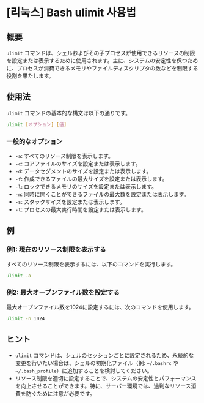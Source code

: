 # [리눅스] Bash ulimit 사용법

## 概要
`ulimit` コマンドは、シェルおよびその子プロセスが使用できるリソースの制限を設定または表示するために使用されます。主に、システムの安定性を保つために、プロセスが消費できるメモリやファイルディスクリプタの数などを制限する役割を果たします。

## 使用法
`ulimit` コマンドの基本的な構文は以下の通りです。

```bash
ulimit [オプション] [値]
```

### 一般的なオプション
- `-a`: すべてのリソース制限を表示します。
- `-c`: コアファイルのサイズを設定または表示します。
- `-d`: データセグメントのサイズを設定または表示します。
- `-f`: 作成できるファイルの最大サイズを設定または表示します。
- `-l`: ロックできるメモリのサイズを設定または表示します。
- `-n`: 同時に開くことができるファイルの最大数を設定または表示します。
- `-s`: スタックサイズを設定または表示します。
- `-t`: プロセスの最大実行時間を設定または表示します。

## 例
### 例1: 現在のリソース制限を表示する
すべてのリソース制限を表示するには、以下のコマンドを実行します。

```bash
ulimit -a
```

### 例2: 最大オープンファイル数を設定する
最大オープンファイル数を1024に設定するには、次のコマンドを使用します。

```bash
ulimit -n 1024
```

## ヒント
- `ulimit` コマンドは、シェルのセッションごとに設定されるため、永続的な変更を行いたい場合は、シェルの初期化ファイル（例: `~/.bashrc` や `~/.bash_profile`）に追加することを検討してください。
- リソース制限を適切に設定することで、システムの安定性とパフォーマンスを向上させることができます。特に、サーバー環境では、過剰なリソース消費を防ぐために注意が必要です。